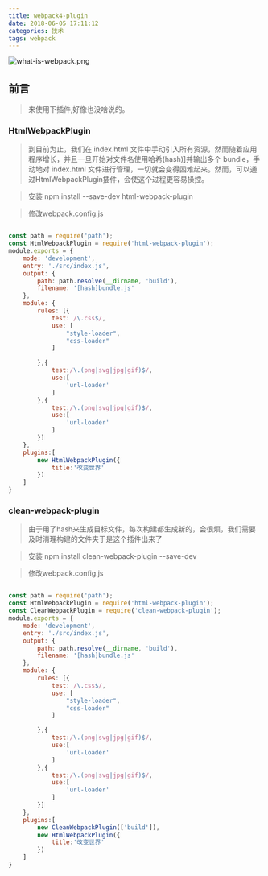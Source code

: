 ```yaml
---
title: webpack4-plugin
date: 2018-06-05 17:11:12
categories: 技术
tags: webpack
---
```

![what-is-webpack.png](http://img.aymfx.cn/aymfx/2018/06/webpack.png)

## 前言
> 来使用下插件,好像也没啥说的。

### HtmlWebpackPlugin
> 到目前为止，我们在 index.html 文件中手动引入所有资源，然而随着应用程序增长，并且一旦开始对文件名使用哈希(hash)]并输出多个 bundle，手动地对 index.html 文件进行管理，一切就会变得困难起来。然而，可以通过HtmlWebpackPlugin插件，会使这个过程更容易操控。

> 安装 npm install --save-dev html-webpack-plugin

> 修改webpack.config.js

``` javascript

const path = require('path');
const HtmlWebpackPlugin = require('html-webpack-plugin');
module.exports = {
    mode: 'development',
    entry: './src/index.js',
    output: {
        path: path.resolve(__dirname, 'build'),
        filename: '[hash]bundle.js'
    },
    module: {
        rules: [{
            test: /\.css$/,
            use: [
                "style-loader",
                "css-loader"
            ]

        },{
            test:/\.(png|svg|jpg|gif)$/,
            use:[
                'url-loader'
            ]
        },{
            test:/\.(png|svg|jpg|gif)$/,
            use:[
                'url-loader'
            ]
        }]
    },
    plugins:[
        new HtmlWebpackPlugin({
            title:'改变世界'
        })
    ]
}

```

### clean-webpack-plugin

> 由于用了hash来生成目标文件，每次构建都生成新的，会很烦，我们需要及时清理构建的文件夹于是这个插件出来了

> 安装 npm install clean-webpack-plugin --save-dev

> 修改webpack.config.js

``` javascript

const path = require('path');
const HtmlWebpackPlugin = require('html-webpack-plugin');
const CleanWebpackPlugin = require('clean-webpack-plugin');
module.exports = {
    mode: 'development',
    entry: './src/index.js',
    output: {
        path: path.resolve(__dirname, 'build'),
        filename: '[hash]bundle.js'
    },
    module: {
        rules: [{
            test: /\.css$/,
            use: [
                "style-loader",
                "css-loader"
            ]

        },{
            test:/\.(png|svg|jpg|gif)$/,
            use:[
                'url-loader'
            ]
        },{
            test:/\.(png|svg|jpg|gif)$/,
            use:[
                'url-loader'
            ]
        }]
    },
    plugins:[
        new CleanWebpackPlugin(['build']),
        new HtmlWebpackPlugin({
            title:'改变世界'
        })
    ]
}

```

### 



